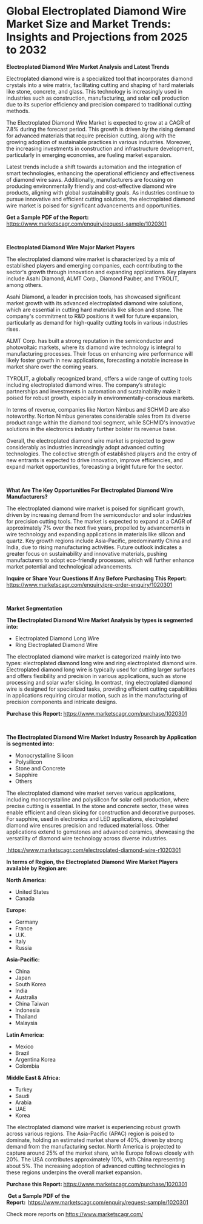 <p><h1>Global Electroplated Diamond Wire Market Size and Market Trends: Insights and Projections from 2025 to 2032</h1></p><p><strong>Electroplated Diamond Wire Market Analysis and Latest Trends</strong></p>
<p><p>Electroplated diamond wire is a specialized tool that incorporates diamond crystals into a wire matrix, facilitating cutting and shaping of hard materials like stone, concrete, and glass. This technology is increasingly used in industries such as construction, manufacturing, and solar cell production due to its superior efficiency and precision compared to traditional cutting methods.</p><p>The Electroplated Diamond Wire Market is expected to grow at a CAGR of 7.8% during the forecast period. This growth is driven by the rising demand for advanced materials that require precision cutting, along with the growing adoption of sustainable practices in various industries. Moreover, the increasing investments in construction and infrastructure development, particularly in emerging economies, are fueling market expansion. </p><p>Latest trends include a shift towards automation and the integration of smart technologies, enhancing the operational efficiency and effectiveness of diamond wire saws. Additionally, manufacturers are focusing on producing environmentally friendly and cost-effective diamond wire products, aligning with global sustainability goals. As industries continue to pursue innovative and efficient cutting solutions, the electroplated diamond wire market is poised for significant advancements and opportunities.</p></p>
<p><strong>Get a Sample PDF of the Report:&nbsp;</strong> <a href="https://www.marketscagr.com/enquiry/request-sample/1020301?utm_campaign=2480&utm_medium=2&utm_source=Github&utm_content=ia&utm_term=31032025&utm_id=electroplated-diamond-wire">https://www.marketscagr.com/enquiry/request-sample/1020301</a></p>
<p>&nbsp;</p>
<p><strong>Electroplated Diamond Wire Major Market Players</strong></p>
<p><p>The electroplated diamond wire market is characterized by a mix of established players and emerging companies, each contributing to the sector's growth through innovation and expanding applications. Key players include Asahi Diamond, ALMT Corp., Diamond Pauber, and TYROLIT, among others.</p><p>Asahi Diamond, a leader in precision tools, has showcased significant market growth with its advanced electroplated diamond wire solutions, which are essential in cutting hard materials like silicon and stone. The company's commitment to R&D positions it well for future expansion, particularly as demand for high-quality cutting tools in various industries rises.</p><p>ALMT Corp. has built a strong reputation in the semiconductor and photovoltaic markets, where its diamond wire technology is integral to manufacturing processes. Their focus on enhancing wire performance will likely foster growth in new applications, forecasting a notable increase in market share over the coming years.</p><p>TYROLIT, a globally recognized brand, offers a wide range of cutting tools including electroplated diamond wires. The company’s strategic partnerships and investments in automation and sustainability make it poised for robust growth, especially in environmentally-conscious markets.</p><p>In terms of revenue, companies like Norton Nimbus and SCHMID are also noteworthy. Norton Nimbus generates considerable sales from its diverse product range within the diamond tool segment, while SCHMID's innovative solutions in the electronics industry further bolster its revenue base.</p><p>Overall, the electroplated diamond wire market is projected to grow considerably as industries increasingly adopt advanced cutting technologies. The collective strength of established players and the entry of new entrants is expected to drive innovation, improve efficiencies, and expand market opportunities, forecasting a bright future for the sector.</p></p>
<p>&nbsp;</p>
<p><strong>What Are The Key Opportunities For Electroplated Diamond Wire Manufacturers?</strong></p>
<p><p>The electroplated diamond wire market is poised for significant growth, driven by increasing demand from the semiconductor and solar industries for precision cutting tools. The market is expected to expand at a CAGR of approximately 7% over the next five years, propelled by advancements in wire technology and expanding applications in materials like silicon and quartz. Key growth regions include Asia-Pacific, predominantly China and India, due to rising manufacturing activities. Future outlook indicates a greater focus on sustainability and innovative materials, pushing manufacturers to adopt eco-friendly processes, which will further enhance market potential and technological advancements.</p></p>
<p><strong>Inquire or Share Your Questions If Any Before Purchasing This Report:</strong> <a href="https://www.marketscagr.com/enquiry/pre-order-enquiry/1020301?utm_campaign=2480&utm_medium=2&utm_source=Github&utm_content=ia&utm_term=31032025&utm_id=electroplated-diamond-wire">https://www.marketscagr.com/enquiry/pre-order-enquiry/1020301</a></p>
<p>&nbsp;</p>
<p><strong>Market Segmentation</strong></p>
<p><strong>The Electroplated Diamond Wire Market Analysis by types is segmented into:</strong></p>
<p><ul><li>Electroplated Diamond Long Wire</li><li>Ring Electroplated Diamond Wire</li></ul></p>
<p><p>The electroplated diamond wire market is categorized mainly into two types: electroplated diamond long wire and ring electroplated diamond wire. Electroplated diamond long wire is typically used for cutting larger surfaces and offers flexibility and precision in various applications, such as stone processing and solar wafer slicing. In contrast, ring electroplated diamond wire is designed for specialized tasks, providing efficient cutting capabilities in applications requiring circular motion, such as in the manufacturing of precision components and intricate designs.</p></p>
<p><strong>Purchase this Report:&nbsp;</strong><a href="https://www.marketscagr.com/purchase/1020301?utm_campaign=2480&utm_medium=2&utm_source=Github&utm_content=ia&utm_term=31032025&utm_id=electroplated-diamond-wire">https://www.marketscagr.com/purchase/1020301</a></p>
<p>&nbsp;</p>
<p><strong>The Electroplated Diamond Wire Market Industry Research by Application is segmented into:</strong></p>
<p><ul><li>Monocrystalline Silicon</li><li>Polysilicon</li><li>Stone and Concrete</li><li>Sapphire</li><li>Others</li></ul></p>
<p><p>The electroplated diamond wire market serves various applications, including monocrystalline and polysilicon for solar cell production, where precise cutting is essential. In the stone and concrete sector, these wires enable efficient and clean slicing for construction and decorative purposes. For sapphire, used in electronics and LED applications, electroplated diamond wire ensures precision and reduced material loss. Other applications extend to gemstones and advanced ceramics, showcasing the versatility of diamond wire technology across diverse industries.</p></p>
<p><a href="https://www.marketscagr.com/electroplated-diamond-wire-r1020301?utm_campaign=2480&utm_medium=2&utm_source=Github&utm_content=ia&utm_term=31032025&utm_id=electroplated-diamond-wire">&nbsp;https://www.marketscagr.com/electroplated-diamond-wire-r1020301</a></p>
<p><strong>In terms of Region, the Electroplated Diamond Wire Market Players available by Region are:</strong></p>
<p>
    <p> <strong> North America: </strong>
        <ul>
            <li>United States</li>
            <li>Canada</li>
        </ul>
        </p> 
    <p> <strong> Europe: </strong>
        <ul>
            <li>Germany</li>
            <li>France</li>
            <li>U.K.</li>
            <li>Italy</li>
            <li>Russia</li>
        </ul>
        </p> 
    <p> <strong> Asia-Pacific: </strong>
        <ul>
            <li>China</li>
            <li>Japan</li>
            <li>South Korea</li>
            <li>India</li>
            <li>Australia</li>
            <li>China Taiwan</li>
            <li>Indonesia</li>
            <li>Thailand</li>
            <li>Malaysia</li>
        </ul>
        </p> 
    <p> <strong> Latin America: </strong>
        <ul>
            <li>Mexico</li>
            <li>Brazil</li>
            <li>Argentina Korea</li>
            <li>Colombia</li>
        </ul>
        </p> 
    <p> <strong> Middle East & Africa: </strong>
        <ul>
            <li>Turkey</li>
            <li>Saudi</li>
            <li>Arabia</li>
            <li>UAE</li>
            <li>Korea</li>
        </ul>
    </p>
    </p>
<p><p>The electroplated diamond wire market is experiencing robust growth across various regions. The Asia-Pacific (APAC) region is poised to dominate, holding an estimated market share of 40%, driven by strong demand from the manufacturing sector. North America is projected to capture around 25% of the market share, while Europe follows closely with 20%. The USA contributes approximately 10%, with China representing about 5%. The increasing adoption of advanced cutting technologies in these regions underpins the overall market expansion.</p></p>
<p><strong>Purchase this Report: </strong><a href="https://www.marketscagr.com/purchase/1020301?utm_campaign=2480&utm_medium=2&utm_source=Github&utm_content=ia&utm_term=31032025&utm_id=electroplated-diamond-wire">https://www.marketscagr.com/purchase/1020301</a></p>
<p>&nbsp;<strong>Get a Sample PDF of the Report:&nbsp;&nbsp;</strong><a href="https://www.marketscagr.com/enquiry/request-sample/1020301?utm_campaign=2480&utm_medium=2&utm_source=Github&utm_content=ia&utm_term=31032025&utm_id=electroplated-diamond-wire">https://www.marketscagr.com/enquiry/request-sample/1020301</a></p>
<p><strong></strong></p>
<p>Check more reports on <a href="https://www.marketscagr.com/?utm_campaign=2480&utm_medium=2&utm_source=Github&utm_content=ia&utm_term=31032025&utm_id=electroplated-diamond-wire">https://www.marketscagr.com/</a></p>